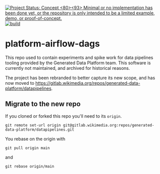 [![Project Status: Concept <E2><80><93> Minimal or no implementation has been done yet, or the repository is only intended to be a limited example, demo, or proof-of-concept.](https://www.repostatus.org/badges/latest/concept.svg)](https://www.repostatus.org/#concept)
[![build](https://github.com/gmodena/wmf-platform-airflow-dags/actions/workflows/build.yml/badge.svg)](https://github.com/gmodena/wmf-platform-airflow-dags/actions/workflows/build.yml)



# platform-airflow-dags

This repo used to contain experiments and spike work for data pipelines tooling provided by the Generated Data Platform
team. This software is currently not maintained, and archived for historical reasons.

The project has been rebranded to better capture its new scope, and has now moved to https://gitlab.wikimedia.org/repos/generated-data-platform/datapipelines.

## Migrate to the new repo

If you cloned or forked this repo you'll need to its `origin`.
```
git remote set-url origin git@gitlab.wikimedia.org:repos/generated-data-platform/datapipelines.git
```

You rebase on the origin with
```
git pull origin main
```
and
```
git rebase origin/main
```

